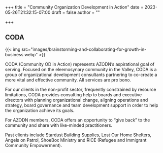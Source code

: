+++
title = "Community Organization Development in Action"
date = 2023-05-26T21:32:15-07:00
draft = false
author = ""

+++

## CODA

{{< img src="images/brainstorming-and-collaborating-for-growth-in-business.webp" >}}

CODA (Community OD in Action) represents AZODN’s aspirational goal of serving. Focused on the eleemosynary community in the Valley, CODA is a group of organizational development consultants partnering to co-create a more vital and effective community. All services are pro bono.

For our clients in the non-profit sector, frequently constrained by resource limitations, CODA provides consulting help to boards and executive directors with planning organizational change, aligning operations and strategy, board governance and team development support in order to help the organization achieve its goals.

For AZODN members, CODA offers an opportunity to “give back” to the community and share with like-minded practitioners.

Past clients include Stardust Building Supplies, Lost Our Home Shelters, Angels on Patrol, ShoeBox Ministry and RICE (Refugee and Immigrant Community Empowerment).
